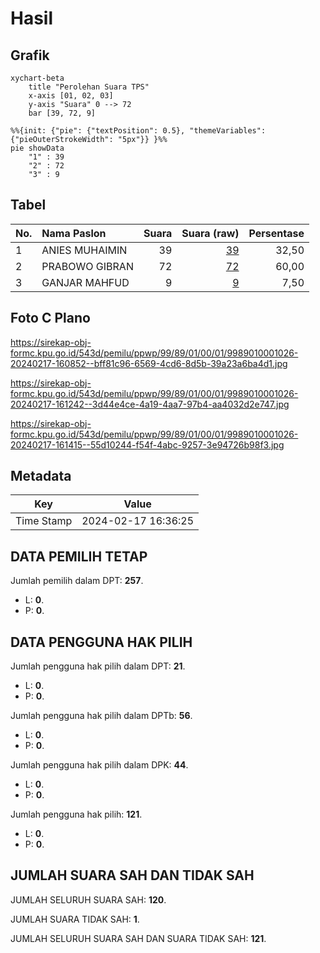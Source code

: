 # Hasil

## Grafik

```mermaid
xychart-beta
    title "Perolehan Suara TPS"
    x-axis [01, 02, 03]
    y-axis "Suara" 0 --> 72
    bar [39, 72, 9]
```

```mermaid
%%{init: {"pie": {"textPosition": 0.5}, "themeVariables": {"pieOuterStrokeWidth": "5px"}} }%%
pie showData
    "1" : 39
    "2" : 72
    "3" : 9
```

## Tabel

| No. | Nama Paslon    | Suara | Suara (raw) | Persentase |
|:--- |:-------------- | -----:| -----------:| ----------:|
| 1   | ANIES MUHAIMIN | 39    | [39][p-1]   | 32,50      |
| 2   | PRABOWO GIBRAN | 72    | [72][p-2]   | 60,00      |
| 3   | GANJAR MAHFUD  | 9     | [9][p-3]    | 7,50       |


[p-1]: https://github.com/gigit-pemilu/pemilu-2024-99-luar-negeri/blob/main/pilpres/hitung-suara/sub/99-luar-negeri/sub/89-penang-malaysia/sub/01-penang-malaysia/sub/0001-penang-malaysia/sub/026-ksk-011/sub/paslon-1.txt
[p-2]: https://github.com/gigit-pemilu/pemilu-2024-99-luar-negeri/blob/main/pilpres/hitung-suara/sub/99-luar-negeri/sub/89-penang-malaysia/sub/01-penang-malaysia/sub/0001-penang-malaysia/sub/026-ksk-011/sub/paslon-2.txt
[p-3]: https://github.com/gigit-pemilu/pemilu-2024-99-luar-negeri/blob/main/pilpres/hitung-suara/sub/99-luar-negeri/sub/89-penang-malaysia/sub/01-penang-malaysia/sub/0001-penang-malaysia/sub/026-ksk-011/sub/paslon-3.txt

## Foto C Plano

https://sirekap-obj-formc.kpu.go.id/543d/pemilu/ppwp/99/89/01/00/01/9989010001026-20240217-160852--bff81c96-6569-4cd6-8d5b-39a23a6ba4d1.jpg

https://sirekap-obj-formc.kpu.go.id/543d/pemilu/ppwp/99/89/01/00/01/9989010001026-20240217-161242--3d44e4ce-4a19-4aa7-97b4-aa4032d2e747.jpg

https://sirekap-obj-formc.kpu.go.id/543d/pemilu/ppwp/99/89/01/00/01/9989010001026-20240217-161415--55d10244-f54f-4abc-9257-3e94726b98f3.jpg


## Metadata

| Key        | Value               |
| ---------- | ------------------- |
| Time Stamp | 2024-02-17 16:36:25 |


## DATA PEMILIH TETAP

Jumlah pemilih dalam DPT: **257**.
 * L: **0**.
 * P: **0**.

## DATA PENGGUNA HAK PILIH

Jumlah pengguna hak pilih dalam DPT: **21**.
 * L: **0**.
 * P: **0**.

Jumlah pengguna hak pilih dalam DPTb: **56**.
 * L: **0**.
 * P: **0**.

Jumlah pengguna hak pilih dalam DPK: **44**.
 * L: **0**.
 * P: **0**.

Jumlah pengguna hak pilih: **121**.
 * L: **0**.
 * P: **0**.

## JUMLAH SUARA SAH DAN TIDAK SAH

JUMLAH SELURUH SUARA SAH: **120**.

JUMLAH SUARA TIDAK SAH: **1**.

JUMLAH SELURUH SUARA SAH DAN SUARA TIDAK SAH: **121**.


